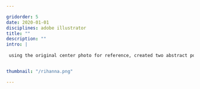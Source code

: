 ```yaml
---

gridorder: 5
date: 2020-01-01
disciplines: adobe illustrator
title: ""
description: ""
intro: |
 
 using the original center photo for reference, created two abstract portraits of rihanna


thumbnail: "/rihanna.png"

---
```


